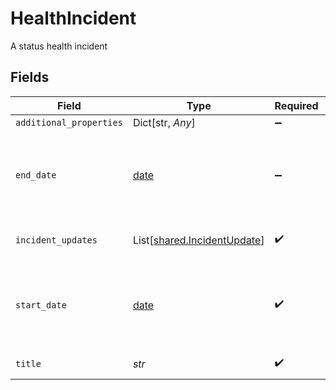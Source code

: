 # HealthIncident

A status health incident


## Fields

| Field                                                                                                                     | Type                                                                                                                      | Required                                                                                                                  | Description                                                                                                               |
| ------------------------------------------------------------------------------------------------------------------------- | ------------------------------------------------------------------------------------------------------------------------- | ------------------------------------------------------------------------------------------------------------------------- | ------------------------------------------------------------------------------------------------------------------------- |
| `additional_properties`                                                                                                   | Dict[str, *Any*]                                                                                                          | :heavy_minus_sign:                                                                                                        | N/A                                                                                                                       |
| `end_date`                                                                                                                | [date](https://docs.python.org/3/library/datetime.html#date-objects)                                                      | :heavy_minus_sign:                                                                                                        | The end date of the incident, in [ISO 8601](https://wikipedia.org/wiki/ISO_8601) format, e.g. `"2020-10-30T15:26:48Z"`.   |
| `incident_updates`                                                                                                        | List[[shared.IncidentUpdate](../../models/shared/incidentupdate.md)]                                                      | :heavy_check_mark:                                                                                                        | Updates on the health incident.                                                                                           |
| `start_date`                                                                                                              | [date](https://docs.python.org/3/library/datetime.html#date-objects)                                                      | :heavy_check_mark:                                                                                                        | The start date of the incident, in [ISO 8601](https://wikipedia.org/wiki/ISO_8601) format, e.g. `"2020-10-30T15:26:48Z"`. |
| `title`                                                                                                                   | *str*                                                                                                                     | :heavy_check_mark:                                                                                                        | The title of the incident                                                                                                 |